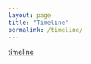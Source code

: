 ```yaml
---
layout: page
title: "Timeline"
permalink: /timeline/
---
```


[timeline](http://rpubs.com/jolcott/626474)

